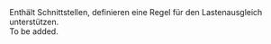<Namespace Name="Microsoft.Azure.Management.Network.Fluent.LoadBalancingRule.Definition">
  <Docs>
    <summary>Enthält Schnittstellen, definieren eine Regel für den Lastenausgleich unterstützen.</summary> 
    <remarks>To be added.</remarks>
  </Docs>
</Namespace>
